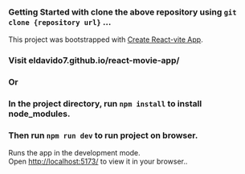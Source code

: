 ### Getting Started with clone the above repository using `git clone {repository url}` ...
This project was bootstrapped with [Create React-vite App](https://vitejs.dev/guide/).

### Visit eldavido7.github.io/react-movie-app/

### Or

### In the project directory, run `npm install` to install node_modules.
### Then run `npm run dev` to run project on browser.
Runs the app in the development mode.\
Open [http://localhost:5173/](http://localhost:5173) to view it in your browser..
